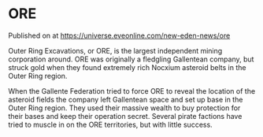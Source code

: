 # ORE
Published on  at https://universe.eveonline.com/new-eden-news/ore

Outer Ring Excavations, or ORE, is the largest independent mining corporation around. ORE was originally a fledgling Gallentean company, but struck gold when they found extremely rich Nocxium asteroid belts in the Outer Ring region.

When the Gallente Federation tried to force ORE to reveal the location of the asteroid fields the company left Gallentean space and set up base in the Outer Ring region. They used their massive wealth to buy protection for their bases and keep their operation secret. Several pirate factions have tried to muscle in on the ORE territories, but with little success.
